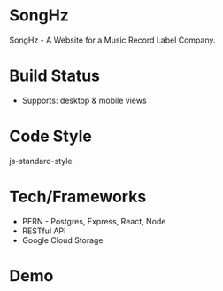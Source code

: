 # SongHz
SongHz - A Website for a Music Record Label Company.

# Build Status
* Supports: desktop & mobile views

# Code Style
js-standard-style

# Tech/Frameworks
* PERN - Postgres, Express, React, Node
* RESTful API
* Google Cloud Storage

# Demo
